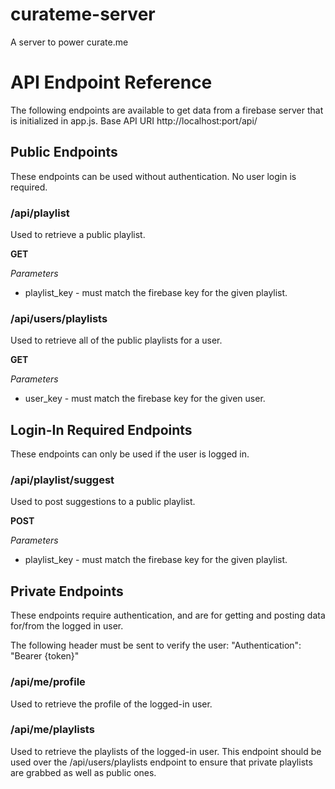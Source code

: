# curateme-server
A server to power curate.me

# API Endpoint Reference
The following endpoints are available to get data from a firebase server that is initialized in app.js.
Base API URI
    http://localhost:port/api/

## Public Endpoints
These endpoints can be used without authentication. No user login is required.

### /api/playlist
Used to retrieve a public playlist.

**GET**

*Parameters*

* playlist_key - must match the firebase key for the given playlist.

### /api/users/playlists
Used to retrieve all of the public playlists for a user.

**GET**

*Parameters*

* user_key - must match the firebase key for the given user.


## Login-In Required Endpoints
These endpoints can only be used if the user is logged in.

### /api/playlist/suggest
Used to post suggestions to a public playlist.

**POST**

*Parameters*

* playlist_key - must match the firebase key for the given playlist.


## Private Endpoints
These endpoints require authentication, and are for getting and posting data for/from the logged in user.

The following header must be sent to verify the user:
    "Authentication": "Bearer {token}"

### /api/me/profile
Used to retrieve the profile of the logged-in user.

### /api/me/playlists
Used to retrieve the playlists of the logged-in user. This endpoint should be used over the /api/users/playlists endpoint to ensure that private playlists are grabbed as well as public ones.